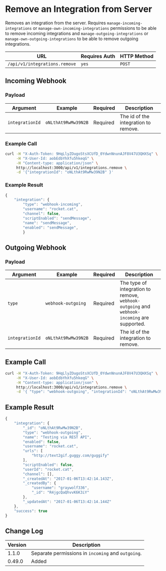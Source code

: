 # Remove an Integration from Server

Removes an integration from the server. Requires `manage-incoming-integrations` or `manage-own-incoming-integrations` permissions to be able to remove incoming integrations and `manage-outgoing-integrations` or `manage-own-outgoing-integrations` to be able to remove outgoing integrations.

| URL                           | Requires Auth | HTTP Method |
| ----------------------------- | ------------- | ----------- |
| `/api/v1/integrations.remove` | `yes`         | `POST`      |

## Incoming Webhook

### Payload

| Argument        | Example             | Required | Description                          |
| --------------- | ------------------- | -------- | ------------------------------------ |
| `integrationId` | `oNLthAt9RwMw39N2B` | Required | The id of the integration to remove. |

### Example Call

```bash
curl -H "X-Auth-Token: 9HqLlyZOugoStsXCUfD_0YdwnNnunAJF8V47U3QHXSq" \
     -H "X-User-Id: aobEdbYhXfu5hkeqG" \
     -H "Content-type: application/json" \
     http://localhost:3000/api/v1/integrations.remove \
     -d '{"integrationId": "oNLthAt9RwMw39N2B" }'
```

### Example Result

```javascript
{
    "integration": {
        "type": "webhook-incoming",
        "username": "rocket.cat",
        "channel": false,
        "scriptEnabled": "sendMessage",
        "name": "sendMessage",
        "enabled": "sendMessage",
        }
```

## Outgoing Webhook

### Payload

| Argument        | Example             | Required | Description                                                                                 |
| --------------- | ------------------- | -------- | ------------------------------------------------------------------------------------------- |
| `type`          | `webhook-outgoing`  | Required | The type of integration to remove, `webhook-outgoing` and `webhook-incoming` are supported. |
| `integrationId` | `oNLthAt9RwMw39N2B` | Required | The id of the integration to remove.                                                        |

## Example Call

```bash
curl -H "X-Auth-Token: 9HqLlyZOugoStsXCUfD_0YdwnNnunAJF8V47U3QHXSq" \
     -H "X-User-Id: aobEdbYhXfu5hkeqG" \
     -H "Content-type: application/json" \
     http://localhost:3000/api/v1/integrations.remove \
     -d '{ "type": "webhook-outgoing", "integrationId": "oNLthAt9RwMw39N2B" }'
```

## Example Result

```javascript
{
    "integration": {
        "_id": "oNLthAt9RwMw39N2B",
        "type": "webhook-outgoing",
        "name": "Testing via REST API",
        "enabled": false,
        "username": "rocket.cat",
        "urls": [
            "http://text2gif.guggy.com/guggify"
        ],
        "scriptEnabled": false,
        "userId": "rocket.cat",
        "channel": [],
        "_createdAt": "2017-01-06T13:42:14.143Z",
        "_createdBy": {
            "username": "graywolf336",
            "_id": "R4jgcQaQhvvK6K3iY"
        },
        "_updatedAt": "2017-01-06T13:42:14.144Z"
    },
    "success": true
}
```

## Change Log

| Version | Description                                        |
| ------- | -------------------------------------------------- |
| 1.1.0   | Separate permissions in `incoming` and `outgoing`. |
| 0.49.0  | Added                                              |
